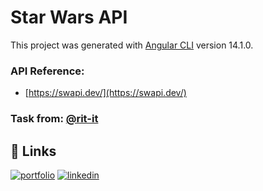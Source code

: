 # Star Wars API

This project was generated with [Angular CLI](https://github.com/angular/angular-cli) version 14.1.0.

### API Reference:

- [https://swapi.dev/](https://swapi.dev/)

### Task from: [@rit-it](https://rit-it.com/)

## 🔗 Links

[![portfolio](https://img.shields.io/badge/my_portfolio-000?style=for-the-badge&logo=ko-fi&logoColor=white)](https://saburchik.github.io/resume)
[![linkedin](https://img.shields.io/badge/linkedin-0A66C2?style=for-the-badge&logo=linkedin&logoColor=white)](https://www.linkedin.com/in/saburchik/)
